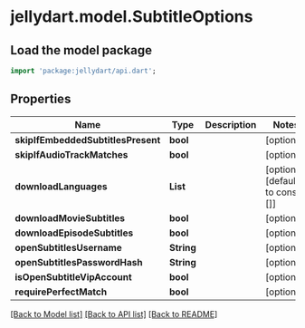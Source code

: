 # jellydart.model.SubtitleOptions

## Load the model package
```dart
import 'package:jellydart/api.dart';
```

## Properties
Name | Type | Description | Notes
------------ | ------------- | ------------- | -------------
**skipIfEmbeddedSubtitlesPresent** | **bool** |  | [optional] 
**skipIfAudioTrackMatches** | **bool** |  | [optional] 
**downloadLanguages** | **List<String>** |  | [optional] [default to const []]
**downloadMovieSubtitles** | **bool** |  | [optional] 
**downloadEpisodeSubtitles** | **bool** |  | [optional] 
**openSubtitlesUsername** | **String** |  | [optional] 
**openSubtitlesPasswordHash** | **String** |  | [optional] 
**isOpenSubtitleVipAccount** | **bool** |  | [optional] 
**requirePerfectMatch** | **bool** |  | [optional] 

[[Back to Model list]](../README.md#documentation-for-models) [[Back to API list]](../README.md#documentation-for-api-endpoints) [[Back to README]](../README.md)


